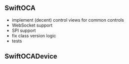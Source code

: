 SwiftOCA
--------

- implement (decent) control views for common controls
- WebSocket support
- SPI support
- fix class version logic
- tests

SwiftOCADevice
--------------


